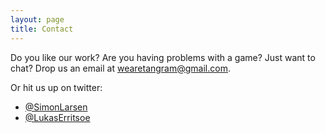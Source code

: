 ```yaml
---
layout: page
title: Contact
---
```

Do you like our work? Are you having problems with a game? Just want to chat?
Drop us an email at [&#119;&#101;&#097;&#114;&#101;&#116;&#097;&#110;&#103;&#114;&#097;&#109;&#064;&#103;&#109;&#097;&#105;&#108;&#046;&#099;&#111;&#109;](mailto:&#119;&#101;&#097;&#114;&#101;&#116;&#097;&#110;&#103;&#114;&#097;&#109;&#064;&#103;&#109;&#097;&#105;&#108;&#046;&#099;&#111;&#109;).

Or hit us up on twitter:
<ul>
	<li>
		<a href="http://twitter.com/SimonLarsen">@SimonLarsen</a>
	</li>
	<li>
		<a href="http://twitter.com/LukasErritsoe">@LukasErritsoe</a>
	</li>
</ul>
